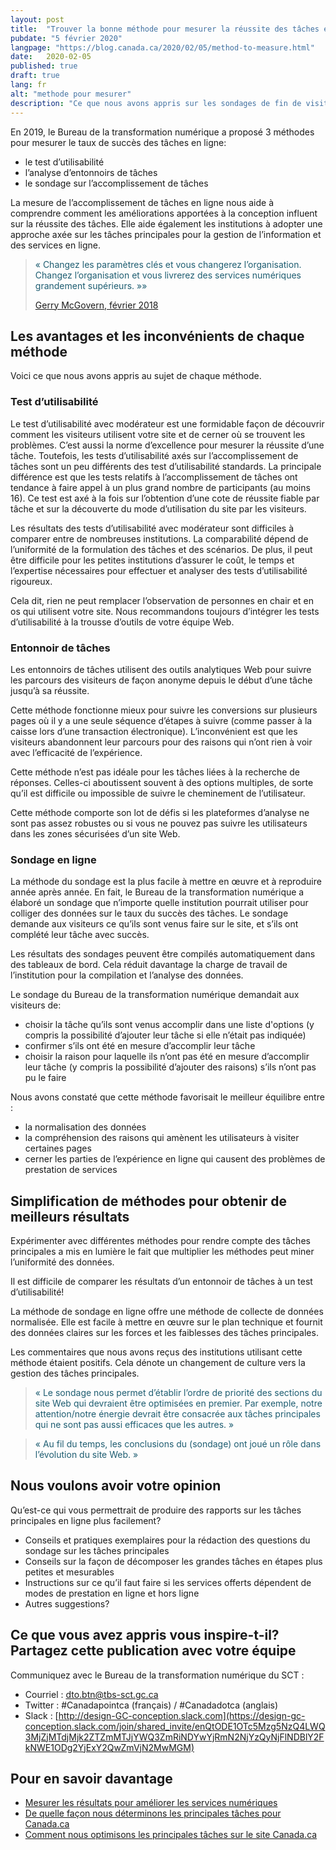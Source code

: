 ```yaml
---
layout: post
title:  "Trouver la bonne méthode pour mesurer la réussite des tâches en ligne"
pubdate: "5 février 2020"
langpage: "https://blog.canada.ca/2020/02/05/method-to-measure.html"
date:   2020-02-05
published: true
draft: true
lang: fr
alt: "methode pour mesurer"
description: "Ce que nous avons appris sur les sondages de fin de visite, les tests d’utilisabilité et les analyses des entonnoirs."
---
```

En 2019, le Bureau de la transformation numérique a proposé 3 méthodes pour mesurer le taux de succès des tâches en ligne:

* le test d’utilisabilité
* l’analyse d’entonnoirs de tâches
* le sondage sur l’accomplissement de tâches

La mesure de l’accomplissement de tâches en ligne nous aide à comprendre comment les améliorations apportées à la conception influent sur la réussite des tâches. Elle aide également les institutions à adopter une approche axée sur les tâches principales pour la gestion de l’information et des services en ligne.

<blockquote><p style="color: #1E5D71 !important;">« Changez les paramètres clés et vous changerez l’organisation. Changez l’organisation et vous livrerez des services numériques grandement supérieurs. »»</p>

<footer><a href="https://blogue.canada.ca/2018/02/23/Mesurer-r%C3%A9sultats-am%C3%A9liorer-services-num%C3%A9riques.html">Gerry McGovern, février 2018</a></footer></blockquote>

## Les avantages et les inconvénients de chaque méthode

Voici ce que nous avons appris au sujet de chaque méthode.

### Test d’utilisabilité

Le test d’utilisabilité avec modérateur est une formidable façon de découvrir comment les visiteurs utilisent votre site et de cerner où se trouvent les problèmes. C’est aussi la norme d’excellence pour mesurer la réussite d’une tâche. Toutefois, les tests d’utilisabilité axés sur l’accomplissement de tâches sont un peu différents des test d’utilisabilité standards. La principale différence est que les tests relatifs à l’accomplissement de tâches ont tendance à faire appel à un plus grand nombre de participants (au moins 16). Ce test est axé à la fois sur l’obtention d’une cote de réussite fiable par tâche et sur la découverte du mode d’utilisation du site par les visiteurs.

Les résultats des tests d’utilisabilité avec modérateur sont difficiles à comparer entre de nombreuses institutions. La comparabilité dépend de l’uniformité de la formulation des tâches et des scénarios. De plus, il peut être difficile pour les petites institutions d’assurer le coût, le temps et l’expertise nécessaires pour effectuer et analyser des tests d’utilisabilité rigoureux.

Cela dit, rien ne peut remplacer l’observation de personnes en chair et en os qui utilisent votre site. Nous recommandons toujours d’intégrer les tests d’utilisabilité à la trousse d’outils de votre équipe Web.

### Entonnoir de tâches

Les entonnoirs de tâches utilisent des outils analytiques Web pour suivre les parcours des visiteurs de façon anonyme depuis le début d’une tâche jusqu’à sa réussite.

Cette méthode fonctionne mieux pour suivre les conversions sur plusieurs pages où il y a une seule séquence d’étapes à suivre (comme passer à la caisse lors d’une transaction électronique). L’inconvénient est que les visiteurs abandonnent leur parcours pour des raisons qui n’ont rien à voir avec l’efficacité de l’expérience.

Cette méthode n’est pas idéale pour les tâches liées à la recherche de réponses. Celles-ci aboutissent souvent à des options multiples, de sorte qu’il est difficile ou impossible de suivre le cheminement de l’utilisateur.

Cette méthode comporte son lot de défis si les plateformes d’analyse ne sont pas assez robustes ou si vous ne pouvez pas suivre les utilisateurs dans les zones sécurisées d’un site Web.   

### Sondage en ligne

La méthode du sondage est la plus facile à mettre en œuvre et à reproduire année après année. En fait, le Bureau de la transformation numérique a élaboré un sondage que n’importe quelle institution pourrait utiliser pour colliger des données sur le taux du succès des tâches. Le sondage demande aux visiteurs ce qu’ils sont venus faire sur le site, et s’ils ont complété leur tâche avec succès.

Les résultats des sondages peuvent être compilés automatiquement dans des tableaux de bord. Cela réduit davantage la charge de travail de l’institution pour la compilation et l’analyse des données.

Le sondage du Bureau de la transformation numérique demandait aux visiteurs de:

* choisir la tâche qu’ils sont venus accomplir dans une liste d'options (y compris la possibilité d’ajouter leur tâche si elle n’était pas indiquée)
* confirmer s’ils ont été en mesure d’accomplir leur tâche
* choisir la raison pour laquelle ils n’ont pas été en mesure d’accomplir leur tâche (y compris la possibilité d’ajouter des raisons) s’ils n’ont pas pu le faire

Nous avons constaté que cette méthode favorisait le meilleur équilibre entre :

* la normalisation des données
* la compréhension des raisons qui amènent les utilisateurs à visiter certaines pages
* cerner les parties de l’expérience en ligne qui causent des problèmes de prestation de services

## Simplification de méthodes pour obtenir de meilleurs résultats

Expérimenter avec différentes méthodes pour rendre compte des tâches principales a mis en lumière le fait que multiplier les méthodes peut miner l’uniformité des données.

Il est difficile de comparer les résultats d’un entonnoir de tâches à un test d’utilisabilité!

La méthode de sondage en ligne offre une méthode de collecte de données normalisée. Elle est facile à mettre en œuvre sur le plan technique et fournit des données claires sur les forces et les faiblesses des tâches principales.

Les commentaires que nous avons reçus des institutions utilisant cette méthode étaient positifs. Cela dénote un changement de culture vers la gestion des tâches principales.

<blockquote><p style="color: #1E5D71 !important;">« Le sondage nous permet d’établir l’ordre de priorité des sections du site Web qui devraient être optimisées en premier. Par exemple, notre attention/notre énergie devrait être consacrée aux tâches principales qui ne sont pas aussi efficaces que les autres. »
</p> </blockquote>

<blockquote><p style="color: #1E5D71 !important;">« Au fil du temps, les conclusions du (sondage) ont joué un rôle dans l’évolution du site Web. »
</p></blockquote>

## Nous voulons avoir votre opinion

Qu’est-ce qui vous permettrait de produire des rapports sur les tâches principales en ligne plus facilement?

* Conseils et pratiques exemplaires pour la rédaction des questions du sondage sur les tâches principales
* Conseils sur la façon de décomposer les grandes tâches en étapes plus petites et mesurables
* Instructions sur ce qu’il faut faire si les services offerts dépendent de modes de prestation en ligne et hors ligne
* Autres suggestions?

## Ce que vous avez appris vous inspire-t-il? Partagez cette publication avec votre équipe

Communiquez avec le Bureau de la transformation numérique du SCT :
* Courriel : dto.btn@tbs-sct.gc.ca
* Twitter :  #Canadapointca (français) / #Canadadotca (anglais)
* Slack : [http://design-GC-conception.slack.com](https://design-gc-conception.slack.com/join/shared_invite/enQtODE1OTc5Mzg5NzQ4LWQ3MjZjMTdjMjk2ZTZmMTJjYWQ3ZmRiNDYwYjRmN2NjYzQyNjFlNDBlY2FkNWE1ODg2YjExY2QwZmVjN2MwMGM)

## Pour en savoir davantage

* [Mesurer les résultats pour améliorer les services numériques](https://blogue.canada.ca/2018/02/23/Mesurer-r%C3%A9sultats-am%C3%A9liorer-services-num%C3%A9riques.html)
* [De quelle façon nous déterminons les principales tâches pour Canada.ca](https://blogue.canada.ca/2017/12/12/apercu-d-optimisation.html)
* [Comment nous optimisons les principales tâches sur le site Canada.ca](https://blogue.canada.ca/2017/12/11/100-taches-du-gc.html)
